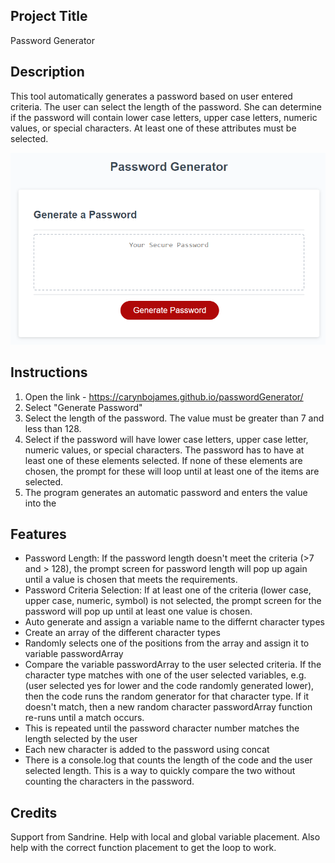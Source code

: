 ## Project Title
Password Generator

## Description
This tool automatically generates a password based on user entered criteria. 
The user can select the length of the password. She can determine if the password will contain lower case letters, upper case letters, numeric values, or special characters. At least one of these attributes must be selected. 

![screenshot of deployed page](assets/images/password-generator.png)

## Instructions
1. Open the link - https://carynbojames.github.io/passwordGenerator/
2. Select "Generate Password" 
3. Select the length of the password. The value must be greater than 7 and less than 128. 
4. Select if the password will have lower case letters, upper case letter, numeric values, or special characters. The password has to have at least one of these elements selected. If none of these elements are chosen, the prompt for these will loop until at least one of the items are selected. 
5. The program generates an automatic password and enters the value into the 

## Features
* Password Length: If the password length doesn't meet the criteria (>7 and > 128), the prompt screen for password length will pop up again until a value is chosen that meets the requirements. 
* Password Criteria Selection: If at least one of the criteria (lower case, upper case, numeric, symbol) is not selected, the prompt screen for the password will pop up until at least one value is chosen. 
* Auto generate and assign a variable name to the differnt character types
* Create an array of the different character types
* Randomly selects one of the positions from the array and assign it to variable passwordArray
* Compare the variable passwordArray to the user selected criteria. If the character type matches with one of the user selected variables, e.g. (user selected yes for lower and the code randomly generated lower), then the code runs the random generator for that character type. If it doesn't match, then a new random character passwordArray function re-runs until a match occurs. 
* This is repeated until the password character number matches the length selected by the user
* Each new character is added to the password using concat
* There is a console.log that counts the length of the code and the user selected length. This is a way to quickly compare the two without counting the characters in the password. 


## Credits
Support from Sandrine. Help with local and global variable placement. Also help with the correct function placement to get the loop to work. 